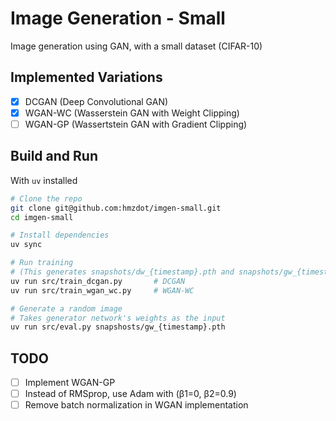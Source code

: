 # Image Generation - Small

Image generation using GAN, with a small dataset (CIFAR-10)

## Implemented Variations

- [X] DCGAN (Deep Convolutional GAN)
- [X] WGAN-WC (Wasserstein GAN with Weight Clipping)
- [ ] WGAN-GP (Wassertstein GAN with Gradient Clipping)

## Build and Run

With `uv` installed

```bash
# Clone the repo
git clone git@github.com:hmzdot/imgen-small.git
cd imgen-small

# Install dependencies
uv sync

# Run training
# (This generates snapshots/dw_{timestamp}.pth and snapshots/gw_{timestamp}.pth)
uv run src/train_dcgan.py       # DCGAN
uv run src/train_wgan_wc.py     # WGAN-WC

# Generate a random image
# Takes generator network's weights as the input
uv run src/eval.py snapshosts/gw_{timestamp}.pth
```

## TODO

- [ ] Implement WGAN-GP
- [ ] Instead of RMSprop, use Adam with (β1=0, β2=0.9)
- [ ] Remove batch normalization in WGAN implementation
